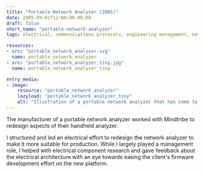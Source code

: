 ```yaml
---
title: "Portable Network Analyzer (2005)"
date: 2005-09-01T12:00:00-08:00
draft: false
short_name: "portable-network-analyzer"
tags: electrical, communications protocols, engineering management, networks, program management

resources:
- src: "portable_network_analyzer.svg"
  name: portable_network_analyzer
- src: "portable_network_analyzer_tiny.jpg"
  name: portable_network_analyzer_tiny

entry_media:
- image:
    resource: "portable_network_analyzer"
    lazyload: "portable_network_analyzer_tiny"
    alt: "Illustration of a portable network analyzer that has come to the conclusion that a broken wire was caused by a squirrel"
---
```

The manufacturer of a portable network analyzer worked with Mindtribe to redesign aspects of their handheld analyzer.

I structured and led an electrical effort to redesign the network analyzer to make it more suitable for production. While I largely played a management role, I helped with electrical component research and gave feedback about the electrical architecture with an eye towards easing the client's firmware development effort on the new platform.
